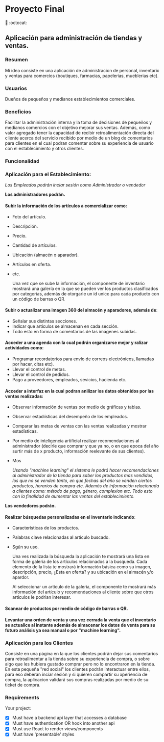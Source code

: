 # Proyecto Final
:rocket: :octocat: 

## Aplicación para administración de tiendas y ventas.


### Resumen
Mi idea consiste en una aplicación de administracion de personal, inventario y ventas para comercios (boutiques, farmacias, papelerias, mueblerias etc). 

### Usuarios
Dueños de pequeños y medianos establecimientos comerciales.

### Beneficios
Facilitar la administración interna y la toma de decisiones de pequeños y medianos comercios con el objetivo mejorar sus ventas. Además, como valor agregado tener la capacidad de recibir retroalimentación directa del cliente acerca del servicio recibido por medio de un blog de comentarios para clientes en el cual podran comentar sobre su experiencia de usuario con el establecimiento y otros clientes.


### Funcionalidad

### Aplicación para el Establecimiento:

_Los Empleados podrán inciar sesión como Administrador o vendedor_


__Los administradores podrán.__

#### Subir la información de los artículos a comercializar como:

* Foto del artículo.
* Descripción.
* Precio.
* Cantidad de artículos.
* Ubicación (almacén o aparador).
* Artículos en oferta.
* etc.

    Una vez que se sube la información, el componente de inventario mostrará una galería en la que se pueden ver los productos clasificados por categorías, además de otorgarle un id unico para cada producto con un código de barras o QR.

#### Subir o actualizar una imagen 360 del almacén y aparadores, además de:

* Señalar sus distintas secciones. 
* Indicar que artículos se almacenan en cada sección.
* Todo esto en forma de comentarios de las imágenes subidas.


#### Acceder a una agenda con la cual podrán organizarse mejor y ralizar actividades como:

* Programar recordatorios para envío de correos electrónicos, llamadas por hacer, citas etc).
* Llevar el control de metas.
* Llevar el control de pedidos.
* Pago a proveedores, empleados, sevicios, hacienda etc.

#### Acceder a interfaz en la cual podran anilizar los datos obtenidos por las ventas realizadas:

* Observar información de ventas por medio de gráficas y tablas.
* Observar estadiísticas del desempeño de los empleados.
* Comparar las metas de ventas con las ventas realizadas y mostrar estadísticas. 
* Por medio de inteligencia artificial realizar recomendaciones al administrador (decirle que comprar y que ya no, o en que epoca del año surtir más de x producto, información reelevante de sus clientes).
* Mos


    *Usando "machine learning" el sistema le podrá hacer recomendaciones al administrador de la tienda para saber los productos mas vendidos, los que no se venden tanto, en que fechas del año se venden ciertos productos, horarios de compra etc. Además de información relacionada a clientes como: método de pago, género, complexion etc. Todo esto con la finalidad de aumentar las ventas del establecimiento.*


__Los vendedores podrán.__

#### Realizar búsquedas personalizadas en el inventario indicando:

* Características de los productos.
* Palabras clave relacionadas al artículo buscado.
* Sgún su uso.

    Una ves realizada la búsqueda la aplicación te mostrará una lista en forma de galería de los artículos relacionados a la busqueda. Cada elemento de la lista te mostrará información básica como su imagen, descripción, precio, ¿Esta en oferta? y su ubicación en el almacén y/o apardor.

    Al seleccionar un artículo de la galería, el componente te mostrará más información del artículo y recomendaciones al cliente sobre que otros artículos le podrian interesar.

#### Scanear de productos por medio de código de barras o QR. 

#### Levantar una orden de venta y una vez cerrada la venta que el inventario se actualice al instante además de almacenar los datos de venta para su futuro análisis ya sea manual o por "machine learning".



### Aplicación para los Clientes

Consiste en una página en la que los clientes podrán dejar sus comentarios para retroalimentar a la tienda sobre su experiencia de compra, o sobre algo que les hubiera gustado comprar pero no lo encontraron en la tienda. En esta pequeña "red social" los clientes podrán interactuar entre ellos, para eso deberan inciar sesión y si quieren compartir su xperiencia de compra, la aplicacion validará sus compras realizadas por medio de su ticket de compra. 



### Requirements

Your project:

- [x] Must have a backend api layer that accesses a database
- [x] Must have authentication OR hook into another api
- [x] Must use React to render views/components
- [x] Must have 'presentable' styles
